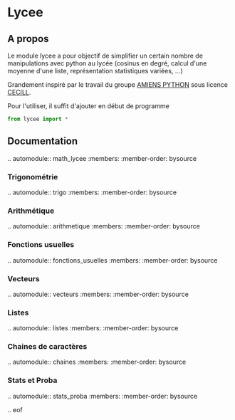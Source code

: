 # Lycee
## A propos
Le module lycee a pour objectif de simplifier un certain nombre de manipulations
avec python au lycée (cosinus en degré, calcul d'une moyenne d'une liste,
représentation statistiques variées, ...)

Grandement inspiré par le travail du groupe [AMIENS PYTHON](http://amienspython.tuxfamily.org/) sous licence [CECILL](http://www.cecill.info/).

Pour l'utiliser, il suffit d'ajouter en début de programme

```python
from lycee import *
```

## Documentation
.. automodule:: math_lycee
    :members:
    :member-order: bysource
    
### Trigonométrie

.. automodule:: trigo
    :members:
    :member-order: bysource


### Arithmétique

.. automodule:: arithmetique
    :members:
    :member-order: bysource

### Fonctions usuelles

.. automodule:: fonctions_usuelles
    :members:
    :member-order: bysource

### Vecteurs
.. automodule:: vecteurs
    :members:
    :member-order: bysource

### Listes

.. automodule:: listes
    :members:
    :member-order: bysource


### Chaines de caractères

.. automodule:: chaines
    :members:
    :member-order: bysource


### Stats et Proba

.. automodule:: stats_proba
    :members:
    :member-order: bysource

.. eof
